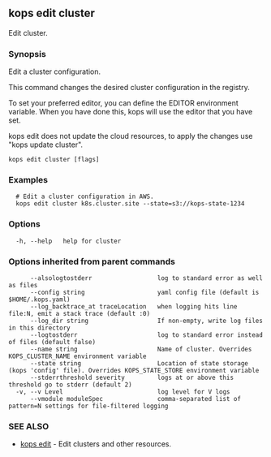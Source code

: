 
<!--- This file is automatically generated by make gen-cli-docs; changes should be made in the go CLI command code (under cmd/kops) -->

## kops edit cluster

Edit cluster.

### Synopsis

Edit a cluster configuration. 

This command changes the desired cluster configuration in the registry. 

  To set your preferred editor, you can define the EDITOR environment variable.
  When you have done this, kops will use the editor that you have set.
  
kops edit does not update the cloud resources, to apply the changes use "kops update cluster".

```
kops edit cluster [flags]
```

### Examples

```
  # Edit a cluster configuration in AWS.
  kops edit cluster k8s.cluster.site --state=s3://kops-state-1234
```

### Options

```
  -h, --help   help for cluster
```

### Options inherited from parent commands

```
      --alsologtostderr                  log to standard error as well as files
      --config string                    yaml config file (default is $HOME/.kops.yaml)
      --log_backtrace_at traceLocation   when logging hits line file:N, emit a stack trace (default :0)
      --log_dir string                   If non-empty, write log files in this directory
      --logtostderr                      log to standard error instead of files (default false)
      --name string                      Name of cluster. Overrides KOPS_CLUSTER_NAME environment variable
      --state string                     Location of state storage (kops 'config' file). Overrides KOPS_STATE_STORE environment variable
      --stderrthreshold severity         logs at or above this threshold go to stderr (default 2)
  -v, --v Level                          log level for V logs
      --vmodule moduleSpec               comma-separated list of pattern=N settings for file-filtered logging
```

### SEE ALSO

* [kops edit](kops_edit.md)	 - Edit clusters and other resources.

